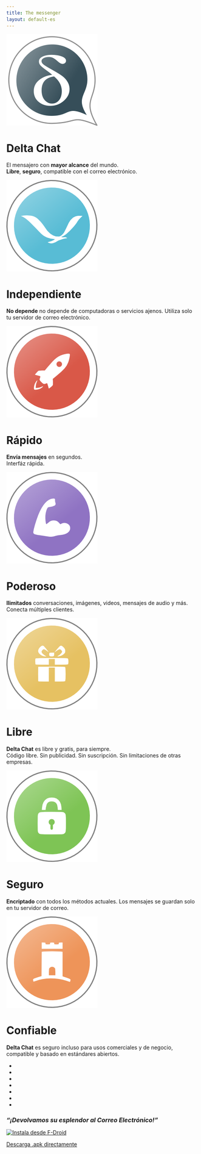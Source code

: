 ```yaml
---
title: The messenger
layout: default-es
---
```


<!-- The content slider must have exactly 7 pages! -->
<!-- START OF CONTENT SLIDER -->
<link rel="stylesheet" property="stylesheet" href="../assets/css/content-slider.css" type="text/css" />
<div id="contentContainer"><div id="contentWrapper">

<div>
   <img src="../assets/home/intro1.png" alt="" />
   <h1>Delta Chat</h1>
   <p>El mensajero con <b>mayor alcance</b> del mundo.<br/><b>Libre</b>, <b>seguro</b>,  compatible con el correo electrónico.</p>
</div>

<div>
   <img src="../assets/home/intro2.png" alt="" />
   <h1>Independiente</h1>
   <p><b>No depende</b> no depende de computadoras o servicios ajenos. Utiliza solo tu servidor de correo electrónico.</p>
</div>

<div>
   <img src="../assets/home/intro3.png" alt="" />
   <h1>Rápido</h1>
   <p><b>Envía mensajes</b> en segundos.<br/>Interfáz rápida.</p>
</div>

<div>
   <img src="../assets/home/intro4.png" alt="" />
   <h1>Poderoso</h1>
   <p><b>Ilimitados</b> conversaciones, imágenes, videos, mensajes de audio y más. Conecta múltiples clientes.</p>
</div>

<div>
   <img src="../assets/home/intro5.png" alt="" />
   <h1>Libre</h1>
   <p><b>Delta Chat</b> es libre y gratis, para siempre.<br/>Código libre. Sin publicidad. Sin suscripción. Sin limitaciones de otras empresas.</p>
</div>

<div>
   <img src="../assets/home/intro6.png" alt="" />
   <h1>Seguro</h1>
   <p><b>Encriptado</b> con todos los métodos actuales. Los mensajes se guardan solo en tu servidor de correo.</p>
</div>

<div>
   <img src="../assets/home/intro7.png" alt="" />
   <h1>Confiable</h1>
   <p><b>Delta Chat</b> es seguro incluso para usos comerciales y de negocio, compatible y basado en estándares abiertos.</p>
</div>

</div></div>

<div id="navLinks">
  <ul>
    <li class="itemLinks" data-pos="0"></li>
    <li class="itemLinks" data-pos="1"></li>
    <li class="itemLinks" data-pos="2"></li>
    <li class="itemLinks" data-pos="3"></li>
    <li class="itemLinks" data-pos="4"></li>
    <li class="itemLinks" data-pos="5"></li>
    <li class="itemLinks" data-pos="6"></li>
  </ul>
</div>
<h2 style="font-size:16px"><i>“¡Devolvamos su esplendor al Correo Electrónico!”</i></h2>
<script src="../assets/css/content-slider.js"></script>
<!-- END OF CONTENT SLIDER -->

[<img src="../assets/home/get-it-on-fdroid.png" alt="Instala desde F-Droid" width="200" />](Instalar)
<!--[<img src="../assets/home/get-it-on-gplay.png" alt="Instala desde Google Play" width="200" />](download)
[<img src="../assets/home/get-it-on-ios.png" alt="Descarga en Apple AppStore" width="200" />](download) -->

[Descarga .apk directamente](Descargar)

